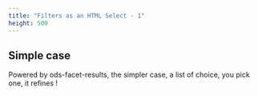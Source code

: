 ```yaml
---
title: "Filters as an HTML Select - 1"
height: 500
---
```


## Simple case

Powered by ods-facet-results, the simpler case, a list of choice, you pick one, it refines !
